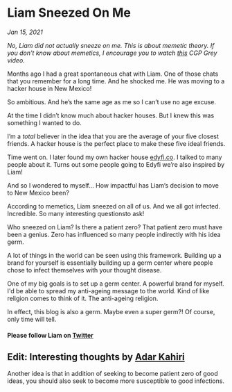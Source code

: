 # Liam Sneezed On Me
*Jan 15, 2021*

*No, Liam did not actually sneeze on me. This is about memetic theory. If you don’t know about memetics, I encourage you to watch [this](https://www.youtube.com/watch?v=rE3j_RHkqJc&list=LLdHOFqbEXljMVlPA7I46ehw&index=2055) CGP Grey video.*

Months ago I had a great spontaneous chat with Liam. One of those chats that you remember for a long time. And he shocked me. He was moving to a hacker house in New Mexico!

So ambitious. And he’s the same age as me so I can’t use no age excuse.

At the time I didn’t know much about hacker houses. But I knew this was something I wanted to do.

I’m a *total* believer in the idea that you are the average of your five closest friends. A hacker house is the perfect place to make these five ideal friends.

Time went on. I later found my own hacker house [edyfi.co](https://edyfi.co/). I talked to many people about it. Turns out some people going to Edyfi we’re also inspired by Liam!

And so I wondered to myself… How impactful has Liam’s decision to move to New Mexico been?

According to memetics, Liam sneezed on all of us. And we all got infected. Incredible. So many interesting questionsto ask!

Who sneezed on Liam? Is there a patient zero? That patient zero must have been a genius. Zero has influenced so many people indirectly with his idea germ.

A lot of things in the world can be seen using this framework. Building up a brand for yourself is essentially building up a germ center where people chose to infect themselves with your thought disease.

One of my big goals is to set up a germ center. A powerful brand for myself. I'd be able to spread my anti-ageing message to the world. Kind of like religion comes to think of it. The anti-ageing religion.

In effect, this blog is also a germ. Maybe even a super germ?! Of course, only time will tell.

#### Please follow Liam on [Twitter](https://twitter.com/LiamHinzman)

## Edit: Interesting thoughts by [Adar Kahiri](https://twitter.com/AdarKahiri)

Another idea is that in addition of seeking to become patient zero of good ideas, you should also seek to become more susceptible to good infections.
